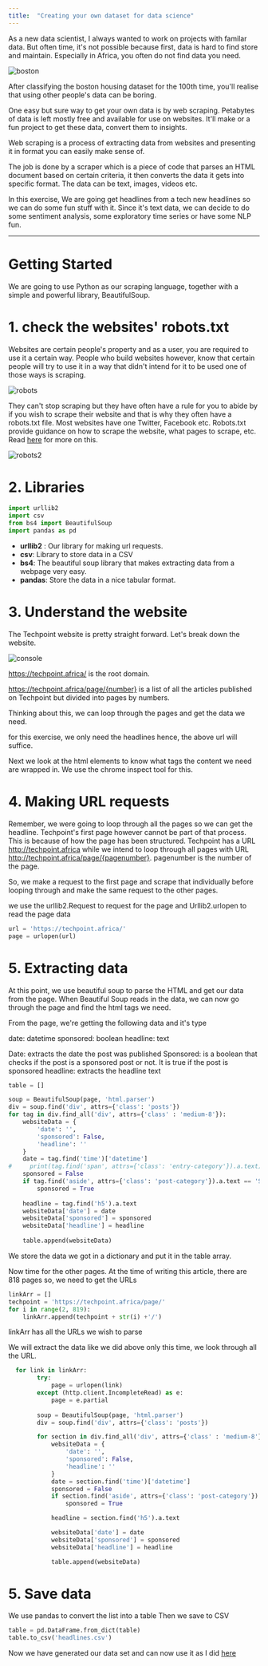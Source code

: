 ```yaml
---
title:  "Creating your own dataset for data science"
---
```


As a new data scientist, I always wanted to work on projects with familar data. But  often time, it's not possible because first, data is hard to find store and maintain. Especially in Africa, you often do not find data you need.

![boston](./boston.jpg)

After classifying the boston housing dataset for the 100th time, you'll realise that using other people's data can be boring. 

One easy but sure way to get your own data is by web scraping. Petabytes of data is left mostly free and available for use on websites. It'll make or a fun project to get these data, convert them to insights.

Web scraping is a process of extracting data from websites and presenting it in format you can easily make sense of.

The job is done by a scraper which is a piece of code that parses an HTML document based on certain criteria, it then converts the data it gets into specific format. The data can be text, images, videos etc.

In this exercise, We are going get headlines from a tech new headlines so we can do some fun stuff with it. Since it's text data, we can decide to do some sentiment analysis, some exploratory time series or have some NLP fun.

---

# Getting Started

We are going to use Python as our scraping language, together with a simple and powerful library, BeautifulSoup.

# 1. check the websites' robots.txt

Websites are certain people's property and as a user, you are required to use it a certain way. People who build websites however, know that certain people will try to use it in a way that didn't intend for it to be used one of those ways is scraping. 

![robots](./Robots2.png)

They can't stop scraping but they have often have a rule for you to abide by if you wish to scrape their website and that is why they often have a robots.txt file. Most websites have one Twitter, Facebook etc. Robots.txt provide guidance on how to scrape the website, what pages to scrape, etc. Read [here][1] for more on this.

![robots2](./Robots.png)


# 2. Libraries 

```python
import urllib2
import csv
from bs4 import BeautifulSoup
import pandas as pd
```

* **urllib2** : Our library for making url requests.
* **csv**: Library to store data in a CSV
* **bs4**: The beautiful soup library that makes extracting data from a webpage very easy.
* **pandas**: Store the data in a nice tabular format.

# 3. Understand the website

The Techpoint website is pretty straight forward. Let's break down the website.

![console](./console.png)


https://techpoint.africa/ is the root domain.

https://techpoint.africa/page/{number} is a list of all the articles published on Techpoint but divided into pages by numbers.

Thinking about this, we can loop through the pages and get the data we need.

for this exercise, we only need the headlines hence, the above url will suffice.

Next we look at the html elements to know what tags the content we need are wrapped in. We use the chrome inspect tool for this.

# 4. Making URL requests

Remember, we were going to loop through all the pages so we can get the headline. Techpoint's first page however cannot be part of that process. This is because of how the page has been structured. Techpoint has a URL http://techpoint.africa while we intend to loop through all pages with URL http://techpoint.africa/page/{pagenumber}. pagenumber is the number of the page.

So, we  make a request to the first page and scrape that individually before looping through and make the same request to the other pages.

we use the urllib2.Request to request for the page and Urllib2.urlopen to read the page data

```python
url = 'https://techpoint.africa/'
page = urlopen(url)
```

# 5. Extracting data

At this point, we use beautiful soup to parse the HTML and get our data from the page. When Beautiful Soup reads in the data, we can now go through the page and find the html tags we need.

From the page, we're getting the following data and it's type

date: datetime
sponsored: boolean
headline: text

Date: extracts the date the post was published
Sponsored: is a boolean that checks if the post is a sponsored post or not. It is true if the post is sponsored
headline: extracts the headline text

```python
table = []

soup = BeautifulSoup(page, 'html.parser')
div = soup.find('div', attrs={'class': 'posts'})
for tag in div.find_all('div', attrs={'class' : 'medium-8'}):
    websiteData = {
        'date': '',
        'sponsored': False,
        'headline': ''
    }
    date = tag.find('time')['datetime']
#     print(tag.find('span', attrs={'class': 'entry-category'}).a.text)
    sponsored = False
    if tag.find('aside', attrs={'class': 'post-category'}).a.text == 'Sponsored':
        sponsored = True
        
    headline = tag.find('h5').a.text
    websiteData['date'] = date
    websiteData['sponsored'] = sponsored
    websiteData['headline'] = headline
    
    table.append(websiteData)
```

We store the data we got in a dictionary and put it in the table array.


Now time for the other pages. At the time of writing this article, there are 818 pages so, we need to get the URLs

```python
linkArr = []
techpoint = 'https://techpoint.africa/page/'
for i in range(2, 819):
    linkArr.append(techpoint + str(i) +'/')
```

linkArr has all the URLs we wish to parse

We will extract the data like we did above only this time, we look through all the URL.

```python
  for link in linkArr:
        try:
            page = urlopen(link)
        except (http.client.IncompleteRead) as e:
            page = e.partial   
            
        soup = BeautifulSoup(page, 'html.parser')
        div = soup.find('div', attrs={'class': 'posts'})

        for section in div.find_all('div', attrs={'class' : 'medium-8'}):
            websiteData = {
                'date': '',
                'sponsored': False,
                'headline': ''
            }
            date = section.find('time')['datetime']
            sponsored = False
            if section.find('aside', attrs={'class': 'post-category'}).a.text == 'Sponsored':
                sponsored = True

            headline = section.find('h5').a.text

            websiteData['date'] = date
            websiteData['sponsored'] = sponsored
            websiteData['headline'] = headline

            table.append(websiteData)
```
# 5. Save data

We use pandas to convert the list into a table 
Then we save to CSV

```python
table = pd.DataFrame.from_dict(table)
table.to_csv('headlines.csv')
```

Now we have generated our data set and can now use it as I did [here][2]

[1]: https://benbernardblog.com/web-scraping-and-crawling-are-perfectly-legal-right/

[2]: https://www.oluwole.co/journal/What-I-learned-about-nigerian-tech-funding/

